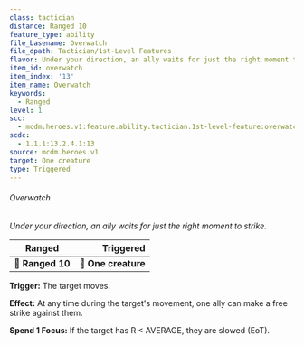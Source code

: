 ```yaml
---
class: tactician
distance: Ranged 10
feature_type: ability
file_basename: Overwatch
file_dpath: Tactician/1st-Level Features
flavor: Under your direction, an ally waits for just the right moment to strike.
item_id: overwatch
item_index: '13'
item_name: Overwatch
keywords:
  - Ranged
level: 1
scc:
  - mcdm.heroes.v1:feature.ability.tactician.1st-level-feature:overwatch
scdc:
  - 1.1.1:13.2.4.1:13
source: mcdm.heroes.v1
target: One creature
type: Triggered
---
```


###### Overwatch

*Under your direction, an ally waits for just the right moment to strike.*

| **Ranged**       |       **Triggered** |
| ---------------- | ------------------: |
| **📏 Ranged 10** | **🎯 One creature** |

**Trigger:** The target moves.

**Effect:** At any time during the target's movement, one ally can make a free strike against them.

**Spend 1 Focus:** If the target has R < AVERAGE, they are slowed (EoT).

